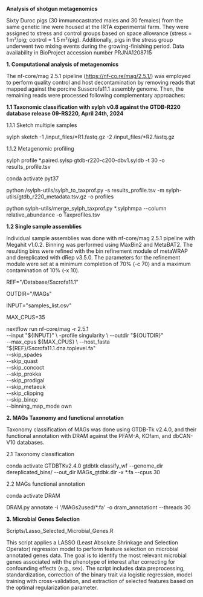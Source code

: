 **Analysis of shotgun metagenomics** 

Sixty Duroc pigs (30 immunocastrated males and 30 females) from the same genetic line were housed at the IRTA experimental farm. They were assigned to stress and control groups based on space allowance (stress = 1 m²/pig; control = 1.5 m²/pig). Additionally, pigs in the stress group underwent two mixing events during the growing-finishing period. Data availability in BioProject accession number PRJNA1208715

**1. Computational analysis of metagenomics**

The nf-core/mag 2.5.1 pipeline (https://nf-co.re/mag/2.5.1/) was employed to perform quality control and host decontamination by removing reads that mapped against the porcine Susscrofa11.1 assembly genome. Then, the remaining reads were processed following complementary approaches: 

**1.1 Taxonomic classification with sylph v0.8 against the GTDB-R220 database release 09-RS220, April 24th, 2024**

1.1.1 Sketch multiple samples

sylph sketch -1 /input_files/*R1.fastq.gz -2 /input_files/*R2.fastq.gz

1.1.2 Metagenomic profiling

sylph profile *.paired.sylsp gtdb-r220-c200-dbv1.syldb -t 30 -o results_profile.tsv

conda activate pyt37

python /sylph-utils/sylph_to_taxprof.py -s results_profile.tsv -m sylph-utils/gtdb_r220_metadata.tsv.gz -o profiles

python sylph-utils/merge_sylph_taxprof.py *.sylphmpa --column relative_abundance -o Taxprofiles.tsv



**1.2 Single sample assemblies**

Individual sample assemblies was done with nf-core/mag 2.5.1 pipeline with Megahit v1.0.2. Binning was performed using MaxBin2 and MetaBAT2. The resulting bins were refined with the bin refinement module of metaWRAP and dereplicated with dRep v3.5.0. The parameters for the refinement module were set at a minimum completion of 70% (-c 70) and a maximum contamination of 10% (-x 10). 

REF="/Database/Sscrofa11.1"

OUTDIR="/MAGs"

INPUT="samples_list.csv"

MAX_CPUS=35


nextflow run nf-core/mag -r 2.5.1 \
  --input "${INPUT}" \
  -profile singularity \
  --outdir "${OUTDIR}" \
  --max_cpus ${MAX_CPUS} \
  --host_fasta "${REF}/Sscrofa11.1.dna.toplevel.fa" \
  --skip_spades \
  --skip_quast \
  --skip_concoct \
  --skip_prokka \
  --skip_prodigal \
  --skip_metaeuk \
  --skip_clipping \
  --skip_binqc \
  --binning_map_mode own


  **2. MAGs Taxonomy and functional annotation**
  
  Taxonomy classification of MAGs was done using GTDB-Tk v2.4.0, and their functional annotation with DRAM against the PFAM-A, KOfam, and dbCAN-V10 databases. 

2.1 Taxonomy classification

conda activate GTDBTKv2.4.0
gtdbtk classify_wf --genome_dir dereplicated_bins/ --out_dir MAGs_gtdbk.dir -x *.fa --cpus 30

2.2 MAGs functional annotation

conda activate DRAM

DRAM.py annotate -i '/MAGs2used/*.fa' -o dram_annotationt --threads 30

**3. Microbial Genes Selection**

Scripts/Lasso_Selected_Microbial_Genes.R

This script applies a LASSO (Least Absolute Shrinkage and Selection Operator) regression model to perform feature selection on microbial annotated genes data. The goal is to identify the most relevant microbial genes associated with the phenotype of interest after correcting for confounding effects (e.g., sex). The script includes data preprocessing, standardization, correction of the binary trait via logistic regression, model training with cross-validation, and extraction of selected features based on the optimal regularization parameter.


 
  



